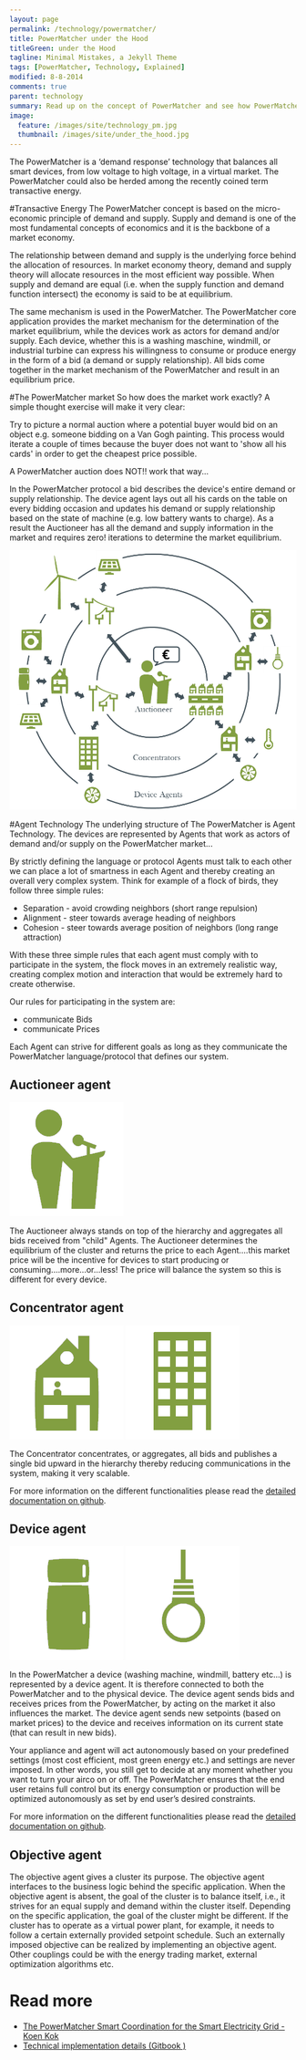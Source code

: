 ```yaml
---
layout: page
permalink: /technology/powermatcher/
title: PowerMatcher under the Hood
titleGreen: under the Hood
tagline: Minimal Mistakes, a Jekyll Theme
tags: [PowerMatcher, Technology, Explained]
modified: 8-8-2014
comments: true
parent: technology
summary: Read up on the concept of PowerMatcher and see how PowerMatcher can change the world.
image:
  feature: /images/site/technology_pm.jpg
  thumbnail: /images/site/under_the_hood.jpg
---
```



The PowerMatcher is a ‘demand response’ technology that balances all smart devices, from low voltage to high voltage, in a virtual market. The PowerMatcher could also be herded among the recently coined term transactive energy.

#Transactive Energy
The PowerMatcher concept is based on the micro-economic principle of demand and supply. Supply and demand is one of the most fundamental concepts of economics and it is the backbone of a market economy.

The relationship between demand and supply is the underlying force behind the allocation of resources. In market economy theory, demand and supply theory will allocate resources in the most efficient way possible.
When supply and demand are equal (i.e. when the supply function and demand function intersect) the economy is said to be at equilibrium.

The same mechanism is used in the PowerMatcher. The PowerMatcher core application provides the market mechanism for the determination of the market equilibrium, while the devices work as actors for demand and/or supply. Each device, whether this is a washing maschine, windmill, or industrial turbine can express his willingness to consume or produce energy in the form of a bid (a demand or supply relationship). All bids come together in the market mechanism of the PowerMatcher and result in an equilibrium price.

#The PowerMatcher market
So how does the market work exactly? A simple thought exercise will make it very clear:

Try to picture a normal auction where a potential buyer would bid on an object e.g. someone bidding on a Van Gogh painting. This process would iterate a couple of times because the buyer does not want to 'show all his cards' in order to get the cheapest price possible. 

A PowerMatcher auction does NOT!! work that way... 

In the PowerMatcher protocol a bid describes the device's entire demand or supply relationship. The device agent lays out all his cards on the table on every bidding occasion and updates his demand or supply relationship based on the state of machine (e.g. low battery wants to charge). As a result the Auctioneer has all the demand and supply information in the market and requires zero! iterations to determine the market equilibrium.

<img src="/images/site/powermatcher.png">

#Agent Technology
The underlying structure of The PowerMatcher is Agent Technology. The devices are represented by Agents that work as actors of demand and/or supply on the PowerMatcher market...

By strictly defining the language or protocol Agents must talk to each other we can place a lot of smartness in each Agent and thereby creating an overall very complex system. Think for example of a flock of birds, they follow three simple rules:

* Separation - avoid crowding neighbors (short range repulsion)
* Alignment - steer towards average heading of neighbors
* Cohesion - steer towards average position of neighbors (long range attraction)

With these three simple rules that each agent must comply with to participate in the system, the flock moves in an extremely realistic way, creating complex motion and interaction that would be extremely hard to create otherwise.

Our rules for participating in the system are:

* communicate Bids
* communicate Prices

Each Agent can strive for different goals as long as they communicate the PowerMatcher language/protocol that defines our system.

##	Auctioneer agent    

<img src="/images/site/auca.png">

The Auctioneer always stands on top of the hierarchy and aggregates all bids received from "child" Agents. The Auctioneer determines the equilibrium of the cluster and returns the price to each Agent....this market price will be the incentive for devices to start producing or consuming....more...or...less! The price will balance the system so this is different for every device.

##	Concentrator agent  

<img src="/images/site/conb.png"> <img src="/images/site/conc.png">

The Concentrator concentrates, or aggregates, all bids and publishes a single bid upward in the hierarchy thereby reducing communications in the system, making it very scalable. 

For more information on the different functionalities please read the [detailed documentation on github](http://fpai-ci.sensorlab.tno.nl/builds/powermatcher-documentation/master/html/Architecture-PowerMatcher.html).

##	Device agent 			

<img src="/images/site/deva.png"> <img src="/images/site/devb.png">

In the PowerMatcher a device (washing machine, windmill, battery etc...) is represented by a device agent. It is therefore connected to both the PowerMatcher and to the physical device. The device agent sends bids and receives prices from the PowerMatcher, by acting on the market it also influences the market. The device agent sends new setpoints (based on market prices) to the device and receives information on its current state (that can result in new bids).

Your appliance and agent will act autonomously based on your predefined settings (most cost efficient, most green energy etc.) and settings are never imposed. In other words, you still get to decide at any moment whether you want to turn your airco on or off.  The PowerMatcher ensures that the end user retains full control but its energy consumption or production will be optimized autonomously as set by end user’s desired constraints.

For more information on the different functionalities please read the [detailed documentation on github](https://github.com/flexiblepower/powermatcher/wiki/Architecture-PowerMatcher#the-device-agent).


##	Objective agent

The objective agent gives a cluster its purpose. The objective agent interfaces to the business logic behind the specific application. When the objective agent is absent, the goal of the cluster is to balance itself, i.e., it strives for an equal supply and demand within the cluster itself. Depending on the specific application, the goal of the cluster might be different. If the cluster has to operate as a virtual power plant, for example, it needs to follow a certain externally provided setpoint schedule. Such an externally imposed objective can be realized by implementing an objective agent. Other couplings could be with the energy trading market, external optimization algorithms etc.


# Read more
* [The PowerMatcher Smart Coordination for the Smart Electricity Grid - Koen Kok](http://dare.ubvu.vu.nl/bitstream/handle/1871/43567/dissertation.pdf?sequence=1)
* [Technical implementation details (Gitbook )](http://fpai-ci.sensorlab.tno.nl/builds/powermatcher-documentation/master/html)
